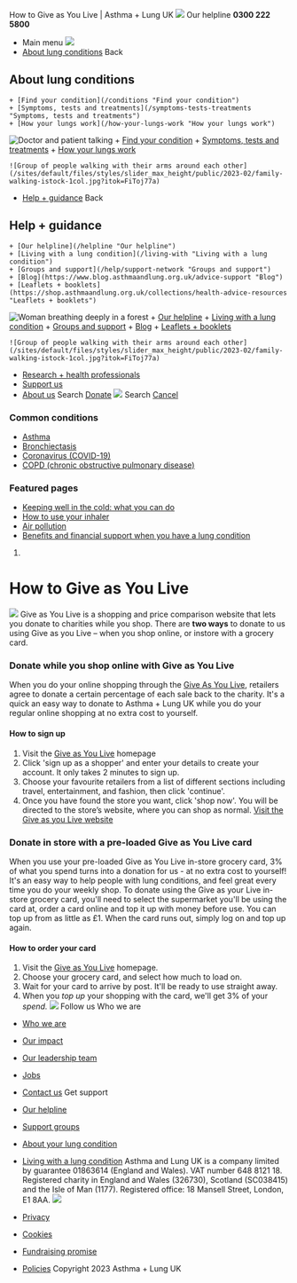 
How to Give as You Live | Asthma + Lung UK
 [![](/themes/custom/asthma-lung-uk/images/aluk-logo.png)](/ "Homepage")
 Our helpline **0300 222 5800**
* Main menu
![](/wingsuit/asthma-lung-uk/images/aluk-logo.png)
* [About lung conditions](#about "About lung conditions")
 Back
 
## About lung conditions
	+ [Find your condition](/conditions "Find your condition")
	+ [Symptoms, tests and treatments](/symptoms-tests-treatments "Symptoms, tests and treatments")
	+ [How your lungs work](/how-your-lungs-work "How your lungs work")
![Doctor and patient talking](/sites/default/files/styles/slider_max_height/public/2023-02/119589.jpg?itok=IfMKqhqJ)
	+ [Find your condition](/conditions)
	+ [Symptoms, tests and treatments](/symptoms-tests-treatments)
	+ [How your lungs work](/how-your-lungs-work)
	
	
	![Group of people walking with their arms around each other](/sites/default/files/styles/slider_max_height/public/2023-02/family-walking-istock-1col.jpg?itok=FiToj77a)
* [Help + guidance](#get-support "Help + guidance")
 Back
 
## Help + guidance
	+ [Our helpline](/helpline "Our helpline")
	+ [Living with a lung condition](/living-with "Living with a lung condition")
	+ [Groups and support](/help/support-network "Groups and support")
	+ [Blog](https://www.blog.asthmaandlung.org.uk/advice-support "Blog")
	+ [Leaflets + booklets](https://shop.asthmaandlung.org.uk/collections/health-advice-resources "Leaflets + booklets")
![Woman breathing deeply in a forest](/sites/default/files/styles/slider_max_height/public/2023-02/A%2BLUK%20Generic73.jpg?itok=IY-jWei3)
	+ [Our helpline](/helpline)
	+ [Living with a lung condition](/living-with)
	+ [Groups and support](/help/support-network)
	+ [Blog](https://www.blog.asthmaandlung.org.uk/advice-support)
	+ [Leaflets + booklets](https://shop.asthmaandlung.org.uk/collections/health-advice-resources "Leaflets and booklets about lung conditions")
	
	
	![Group of people walking with their arms around each other](/sites/default/files/styles/slider_max_height/public/2023-02/family-walking-istock-1col.jpg?itok=FiToj77a)
* [Research + health professionals](/research-health-professionals "Research + health professionals")
* [Support us](/support-us "Support us")
* [About us](/about-us "About us")
Search
[Donate](https://action.asthmaandlung.org.uk/page/99720/donate/1?ea_tracking_id=General_WebsiteALUK_Header_Regular "Donate") 
 [![](/themes/custom/asthma-lung-uk/images/aluk-logo.png)](/ "Homepage")
Search
[Cancel](#)
### Common conditions
* [Asthma](/conditions/asthma)
* [Bronchiectasis](/conditions/bronchiectasis)
* [Coronavirus (COVID-19)](/conditions/coronavirus)
* [COPD (chronic obstructive pulmonary disease)](/conditions/copd-chronic-obstructive-pulmonary-disease)
### Featured pages
* [Keeping well in the cold: what you can do](/living-with/cold-weather)
* [How to use your inhaler](/living-with/inhaler-videos)
* [Air pollution](/living-with/air-pollution)
* [Benefits and financial support when you have a lung condition](/living-with/benefits)
1. 
# How to Give as You Live
![](/sites/default/files/give%20as%20you%20live.jpg)
Give as You Live is a shopping and price comparison website that lets you donate to charities while you shop. There are **two ways** to donate to us using Give as you Live – when you shop online, or instore with a grocery card. 
### Donate while you shop online with Give as You Live
When you do your online shopping through the [Give As You Live](http://www.giveasyoulive.com/join/blf), retailers agree to donate a certain percentage of each sale back to the charity. It's a quick an easy way to donate to Asthma + Lung UK while you do your regular online shopping at no extra cost to yourself. 
#### How to sign up
1. Visit the [Give as You Live](https://www.giveasyoulive.com/join/blf) homepage
2. Click 'sign up as a shopper' and enter your details to create your account. It only takes 2 minutes to sign up.
3. Choose your favourite retailers from a list of different sections including travel, entertainment, and fashion, then click 'continue'.
4. Once you have found the store you want, click 'shop now'. You will be directed to the store’s website, where you can shop as normal.
[Visit the Give as you Live website](http://www.giveasyoulive.com/join/blf) 
### Donate in store with a pre-loaded Give as You Live card
When you use your pre-loaded Give as You Live in-store grocery card, 3% of what you spend turns into a donation for us - at no extra cost to yourself! It's an easy way to help people with lung conditions, and feel great every time you do your weekly shop.
To donate using the Give as your Live in-store grocery card, you'll need to select the supermarket you'll be using the card at, order a card online and top it up with money before use. You can top up from as little as £1. When the card runs out, simply log on and top up again. 
#### How to order your card
1. Visit the [Give as You Live](https://instore.giveasyoulive.com/charity/blf) homepage.
2. Choose your grocery card, and select how much to load on.
3. Wait for your card to arrive by post. It'll be ready to use straight away.
4. When you *top up* your shopping with the card, we'll get 3% of your *spend.*
 [![](/sites/default/files/2023-01/footer-logo%20%281%29.png)](/ "Homepage")
Follow us
 Who we are
 
* [Who we are](/about-us/who-we-are)
* [Our impact](/about-us/our-impact)
* [Our leadership team](/about-us/our-leadership-team)
* [Jobs](/work-us)
* [Contact us](/about-us/contact-us)
 Get support
 
* [Our helpline](/helpline)
* [Support groups](/help/support-network)
* [About your lung condition](/conditions)
* [Living with a lung condition](/living-with)
Asthma and Lung UK is a company limited by guarantee 01863614 (England and Wales). VAT number 648 8121 18.
Registered charity in England and Wales (326730), Scotland (SC038415) and the Isle of Man (1177). Registered office: 18 Mansell Street, London, E1 8AA.
[![](/sites/default/files/2023-01/reg-logo%20%281%29.png)](https://www.fundraisingregulator.org.uk)
![]()
![]()
* [Privacy](/privacy-policy)
* [Cookies](/cookies-how-we-use-them)
* [Fundraising promise](/fundraising-promise)
* [Policies](/about-us/policies)
 Copyright 2023 Asthma + Lung UK
 
